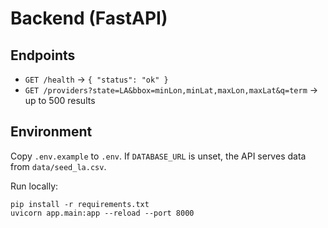 # Backend (FastAPI)

## Endpoints
- `GET /health` → `{ "status": "ok" }`
- `GET /providers?state=LA&bbox=minLon,minLat,maxLon,maxLat&q=term` → up to 500 results

## Environment
Copy `.env.example` to `.env`. If `DATABASE_URL` is unset, the API serves data from `data/seed_la.csv`.

Run locally:
```
pip install -r requirements.txt
uvicorn app.main:app --reload --port 8000
```
